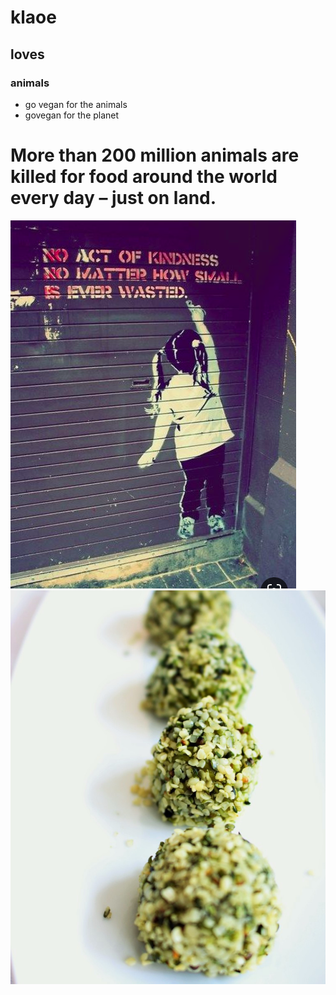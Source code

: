 

# klaoe
## loves
### animals

- go vegan for the animals
- govegan for the planet

# More than 200 million animals are killed for food around the world every day – just on land.

![](/images/test.png)
![](/images/food/SpinachHempSphere.2016.klaoe.jpg)
